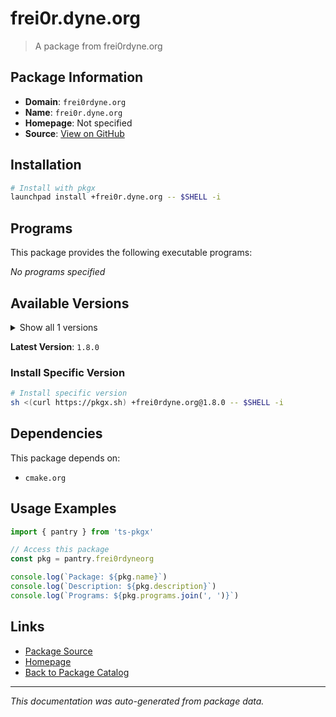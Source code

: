 # frei0r.dyne.org

> A package from frei0rdyne.org

## Package Information

- **Domain**: `frei0rdyne.org`
- **Name**: `frei0r.dyne.org`
- **Homepage**: Not specified
- **Source**: [View on GitHub](https://github.com/pkgxdev/pantry/tree/main/projects/frei0r.dyne.org/package.yml)

## Installation

```bash
# Install with pkgx
launchpad install +frei0r.dyne.org -- $SHELL -i
```

## Programs

This package provides the following executable programs:

*No programs specified*

## Available Versions

<details>
<summary>Show all 1 versions</summary>

- `1.8.0`

</details>

**Latest Version**: `1.8.0`

### Install Specific Version

```bash
# Install specific version
sh <(curl https://pkgx.sh) +frei0rdyne.org@1.8.0 -- $SHELL -i
```

## Dependencies

This package depends on:

- `cmake.org`

## Usage Examples

```typescript
import { pantry } from 'ts-pkgx'

// Access this package
const pkg = pantry.frei0rdyneorg

console.log(`Package: ${pkg.name}`)
console.log(`Description: ${pkg.description}`)
console.log(`Programs: ${pkg.programs.join(', ')}`)
```

## Links

- [Package Source](https://github.com/pkgxdev/pantry/tree/main/projects/frei0r.dyne.org/package.yml)
- [Homepage](#)
- [Back to Package Catalog](../package-catalog.md)

---

*This documentation was auto-generated from package data.*
